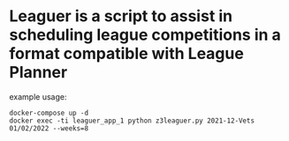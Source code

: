 # Leaguer is a script to assist in scheduling league competitions in a format compatible with League Planner

example usage:
````
docker-compose up -d
docker exec -ti leaguer_app_1 python z3leaguer.py 2021-12-Vets 01/02/2022 --weeks=8
````
